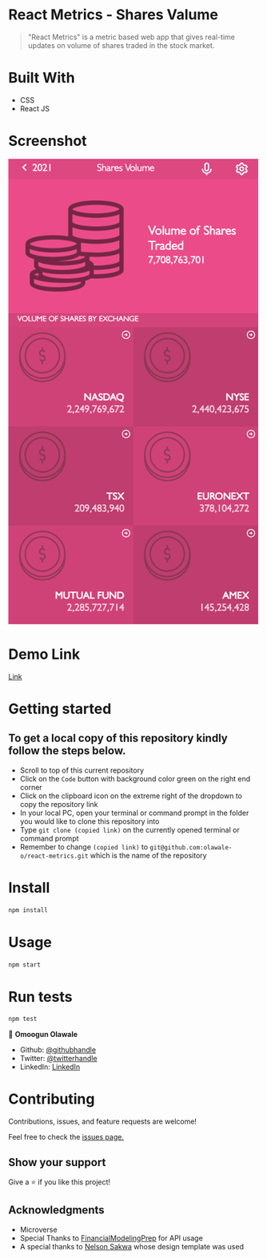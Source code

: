 # React Metrics - Shares Valume

> "React Metrics" is a metric based web app that gives real-time updates on volume of shares traded in the
> stock market.


# Built With
- CSS
- React JS

# Screenshot
![screenshot](https://github.com/olawale-o/react-metrics/blob/deploy/src/assets/screenshot.png?raw=true")

# Demo Link

[Link](https://kind-goodall-4886a1.netlify.app/)
# Getting started
## To get a local copy of this repository kindly follow the steps below.
- Scroll to top of this current repository
- Click on the `Code` button with background color green on the right end corner
- Click on the clipboard icon on the extreme right of the dropdown to copy the repository link
- In your local PC, open your terminal or command prompt in the folder you would like to clone this repository into
- Type `git clone (copied link)` on the currently opened terminal or command prompt
- Remember to change `(copied link)` to `git@github.com:olawale-o/react-metrics.git` which is the name of the repository
# Install
```bash
npm install
```

# Usage
```bash
npm start
```

# Run tests
```bash
npm test
```

👤 **Omoogun Olawale**

* Github: [@githubhandle](https://github.com/olawale-o)
* Twitter: [@twitterhandle](https://twitter.com/ibreaktherules)
* LinkedIn: [LinkedIn](https://www.linkedin.com/in/olawaleomoogun/)

# Contributing
Contributions, issues, and feature requests are welcome!

Feel free to check the [issues page.](https://github.com/olawale-o/react-metrics/issues)
## Show your support

Give a ⭐️ if you like this project!

## Acknowledgments

- Microverse
- Special Thanks to [FinancialModelingPrep](https://financialmodelingprep.com) for API usage
- A special thanks to [Nelson Sakwa](https://www.behance.net/gallery/31579789/Ballhead-App-(Free-PSDs)) whose design template was used